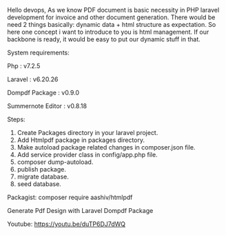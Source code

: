 Hello devops,
As we know PDF document is basic necessity in PHP laravel development for invoice and other document generation. There would be need 2 things basically: dynamic data + html structure as expectation. So here one concept i want to introduce to you is html management. If our backbone is ready, it would be easy to put our dynamic stuff in that. 

System requirements:

Php : v7.2.5

Laravel : v6.20.26 

Dompdf Package : v0.9.0

Summernote Editor : v0.8.18

Steps:
1. Create Packages directory in your laravel project.
2. Add Htmlpdf package in packages directory.
3. Make autoload package related changes in composer.json file.
4. Add service provider class in config/app.php file.
5. composer dump-autoload.
6. publish package.
7. migrate database.
8. seed database.

Packagist: composer require aashiv/htmlpdf

Generate Pdf Design with Laravel Dompdf Package

Youtube: https://youtu.be/duTP6DJ7dWQ

